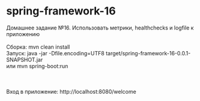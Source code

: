 # spring-framework-16
Домашнее задание №16. Использовать метрики, healthchecks и logfile к приложению<br /><br />
Сборка: mvn clean install <br />
Запуск: java -jar -Dfile.encoding=UTF8 target/spring-framework-16-0.0.1-SNAPSHOT.jar<br />
или mvn spring-boot:run <br />
<br />    
<br />
Вход в приложение: http://localhost:8080/welcome